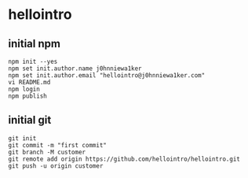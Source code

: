 # hellointro
## initial npm
```
npm init --yes  
npm set init.author.name j0hnniewa1ker   
npm set init.author.email "hellointro@j0hnniewa1ker.com"
vi README.md
npm login
npm publish
```
## initial git
```
git init
git commit -m "first commit"
git branch -M customer
git remote add origin https://github.com/hellointro/hellointro.git
git push -u origin customer
```